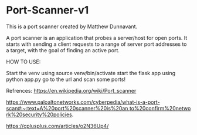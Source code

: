 # Port-Scanner-v1
This is a port scanner created by Matthew Dunnavant. 

A port scanner is an application that probes a server/host for open ports.
It starts with sending a client requests to a range of server port 
addresses to a target, with the goal of finding an active port.

HOW TO USE:

Start the venv using source venv/bin/activate
start the flask app using python app.py
go to the url and scan some ports!


Refrences:
https://en.wikipedia.org/wiki/Port_scanner

https://www.paloaltonetworks.com/cyberpedia/what-is-a-port-scan#:~:text=A%20port%20scanner%20is%20an,to%20confirm%20network%20security%20policies.

https://cplusplus.com/articles/o2N36Up4/
